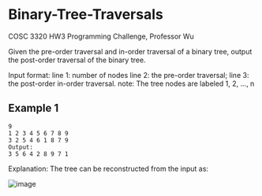 # Binary-Tree-Traversals
COSC 3320 HW3 Programming Challenge, Professor Wu

Given the pre-order traversal and in-order traversal of a binary tree, output the post-order traversal of the binary tree.

Input format:
line 1: number of nodes
line 2: the pre-order traversal;
line 3: the post-order in-order traversal.
note: The tree nodes are labeled 1, 2, ..., n

## Example 1
```Input:
9
1 2 3 4 5 6 7 8 9
3 2 5 4 6 1 8 7 9
Output:
3 5 6 4 2 8 9 7 1
```

Explanation:
The tree can be reconstructed from the input as:

![image](http://www2.cs.uh.edu/~panruowu/2022f_cosc3320/hw3_pc/pc5.png)

